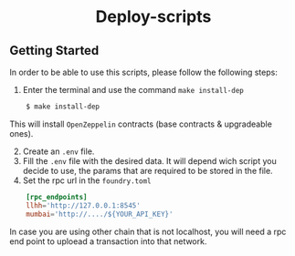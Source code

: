 # <h1 align="center"> Deploy-scripts </h1>

## Getting Started

In order to be able to use this scripts, please follow the following steps:

1. Enter the terminal and use the command `make install-dep`
```sh
    $ make install-dep
``` 
This will install `OpenZeppelin` contracts (base contracts & upgradeable ones).

2. Create an `.env` file. 
3. Fill the `.env` file with the desired data. It will depend wich script you decide to use, the params that are required to be stored in the file.
4. Set the rpc url in the `foundry.toml`
```foundry.toml
    [rpc_endpoints]
    llhh='http://127.0.0.1:8545'
    mumbai='http://..../${YOUR_API_KEY}'
```
In case you are using other chain that is not localhost, you will need a rpc end point to uploead a transaction into that network. 
